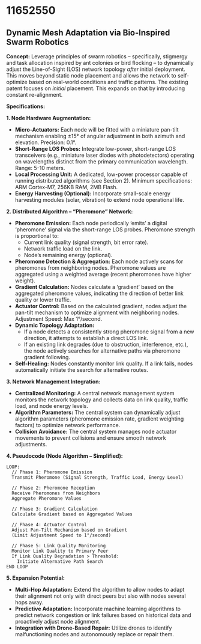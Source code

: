 # 11652550

## Dynamic Mesh Adaptation via Bio-Inspired Swarm Robotics

**Concept:** Leverage principles of swarm robotics – specifically, stigmergy and task allocation inspired by ant colonies or bird flocking – to dynamically adjust the Line-of-Sight (LOS) network topology *after* initial deployment. This moves beyond static node placement and allows the network to self-optimize based on real-world conditions and traffic patterns. The existing patent focuses on *initial* placement. This expands on that by introducing constant re-alignment.

**Specifications:**

**1. Node Hardware Augmentation:**

*   **Micro-Actuators:** Each node will be fitted with a miniature pan-tilt mechanism enabling ±15° of angular adjustment in both azimuth and elevation.  Precision: 0.1°.
*   **Short-Range LOS Probes:** Integrate low-power, short-range LOS transceivers (e.g., miniature laser diodes with photodetectors) operating on wavelengths distinct from the primary communication wavelength. Range: 5-10 meters.
*   **Local Processing Unit:**  A dedicated, low-power processor capable of running distributed algorithms (see Section 2). Minimum specifications: ARM Cortex-M7, 256KB RAM, 2MB Flash.
*   **Energy Harvesting (Optional):** Incorporate small-scale energy harvesting modules (solar, vibration) to extend node operational life.

**2. Distributed Algorithm – “Pheromone” Network:**

*   **Pheromone Emission:** Each node periodically ‘emits’ a digital ‘pheromone’ signal via the short-range LOS probes.  Pheromone strength is proportional to:
    *   Current link quality (signal strength, bit error rate).
    *   Network traffic load on the link.
    *   Node’s remaining energy (optional).
*   **Pheromone Detection & Aggregation:** Each node actively scans for pheromones from neighboring nodes.  Pheromone values are aggregated using a weighted average (recent pheromones have higher weight).
*   **Gradient Calculation:** Nodes calculate a ‘gradient’ based on the aggregated pheromone values, indicating the direction of better link quality or lower traffic.
*   **Actuator Control:** Based on the calculated gradient, nodes adjust the pan-tilt mechanism to optimize alignment with neighboring nodes. Adjustment Speed: Max 1°/second.
*   **Dynamic Topology Adaptation:**
    *   If a node detects a consistently strong pheromone signal from a new direction, it attempts to establish a direct LOS link.
    *   If an existing link degrades (due to obstruction, interference, etc.), the node actively searches for alternative paths via pheromone gradient following.
*   **Self-Healing:**  Nodes constantly monitor link quality.  If a link fails, nodes automatically initiate the search for alternative routes.

**3.  Network Management Integration:**

*   **Centralized Monitoring:** A central network management system monitors the network topology and collects data on link quality, traffic load, and node energy levels.
*   **Algorithm Parameters:** The central system can dynamically adjust algorithm parameters (pheromone emission rate, gradient weighting factors) to optimize network performance.
*   **Collision Avoidance:** The central system manages node actuator movements to prevent collisions and ensure smooth network adjustments.

**4. Pseudocode (Node Algorithm – Simplified):**

```
LOOP:
  // Phase 1: Pheromone Emission
  Transmit Pheromone (Signal Strength, Traffic Load, Energy Level)

  // Phase 2: Pheromone Reception
  Receive Pheromones from Neighbors
  Aggregate Pheromone Values

  // Phase 3: Gradient Calculation
  Calculate Gradient based on Aggregated Values

  // Phase 4: Actuator Control
  Adjust Pan-Tilt Mechanism based on Gradient
  (Limit Adjustment Speed to 1°/second)

  // Phase 5: Link Quality Monitoring
  Monitor Link Quality to Primary Peer
  If Link Quality Degradation > Threshold:
    Initiate Alternative Path Search
END LOOP
```

**5.  Expansion Potential:**

*   **Multi-Hop Adaptation:** Extend the algorithm to allow nodes to adapt their alignment not only with direct peers but also with nodes several hops away.
*   **Predictive Adaptation:** Incorporate machine learning algorithms to predict network congestion or link failures based on historical data and proactively adjust node alignment.
*   **Integration with Drone-Based Repair:** Utilize drones to identify malfunctioning nodes and autonomously replace or repair them.